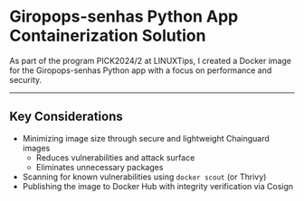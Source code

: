 # Giropops-senhas Python App Containerization Solution

As part of the program PICK2024/2 at LINUXTips, I created a Docker image for the Giropops-senhas Python app with a focus on performance and security.

---

## Key Considerations

- Minimizing image size through secure and lightweight Chainguard images
  - Reduces vulnerabilities and attack surface
  - Eliminates unnecessary packages
- Scanning for known vulnerabilities using `docker scout` (or Thrivy)
- Publishing the image to Docker Hub with integrity verification via Cosign
